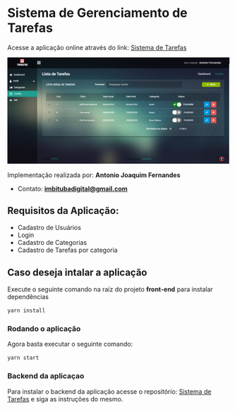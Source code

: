 # Sistema de Gerenciamento de Tarefas

Acesse a aplicação online através do link: [Sistema de Tarefas](https://rocketseat.com.br)


![](assets/demo.png)

Implementação realizada por: **Antonio Joaquim Fernandes**
- Contato: **imbitubadigital@gmail.com**


## Requisitos da Aplicação:

 - Cadastro de Usuários
 - Login
 - Cadastro de Categorias
 - Cadastro de Tarefas por categoria


## Caso deseja intalar a aplicação

Execute o seguinte comando na raíz do projeto **front-end** para instalar dependências

```bash
yarn install
```


### Rodando o aplicação

Agora basta executar o seguinte comando:

```js
yarn start
```


### Backend da aplicaçao

Para instalar o backend da aplicação acesse o repositório: [Sistema de Tarefas](https://rocketseat.com.br) e siga as instruções do mesmo.

